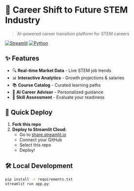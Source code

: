 # 🚀 Career Shift to Future STEM Industry

> AI-powered career transition platform for STEM careers

[![Streamlit](https://img.shields.io/badge/streamlit-v1.28+-red.svg)](https://streamlit.io/)
[![Python](https://img.shields.io/badge/python-3.11-blue.svg)](https://python.org/)

## ✨ Features

- 🔍 **Real-time Market Data** - Live STEM job trends
- 📊 **Interactive Analytics** - Growth projections & salaries  
- 📚 **Course Catalog** - Curated learning paths
- 🤖 **AI Career Advisor** - Personalized guidance
- 🎯 **Skill Assessment** - Evaluate your readiness

## 🚀 Quick Deploy

1. **Fork this repo** 
2. **Deploy to Streamlit Cloud:**
   - Go to [share.streamlit.io](https://share.streamlit.io/)
   - Connect your GitHub
   - Select this repo
   - Deploy!

## 🛠️ Local Development

```bash
pip install -r requirements.txt
streamlit run app.py
